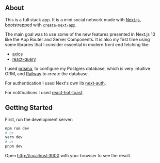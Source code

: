 ## About

This is a full stack app. It is a mini social network made with [Next.js](https://nextjs.org/), bootstrapped with [`create-next-app`](https://github.com/vercel/next.js/tree/canary/packages/create-next-app).

The main goal was to use some of the new features presented in Next.js 13 like the App Router and Server Components.
It is also my first time using some libraries that I consider essential in modern front end fetching like:

- [axios](https://axios-http.com/ptbr/docs/intro)
- [react-query](https://tanstack.com/query/v3/)

I used [prisma](https://www.prisma.io/), to configure my Postgres database, which is very intuitive ORM, and [Railway](https://railway.app/dashboard) to create the database.

For authentication I used Next's own lib [next-auth](https://next-auth.js.org/).

For notifications I used [react-hot-toast](https://react-hot-toast.com/).

## Getting Started

First, run the development server:

```bash
npm run dev
# or
yarn dev
# or
pnpm dev
```

Open [http://localhost:3000](http://localhost:3000) with your browser to see the result.

